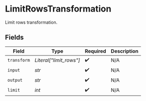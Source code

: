 # LimitRowsTransformation

Limit rows transformation.


## Fields

| Field                   | Type                    | Required                | Description             |
| ----------------------- | ----------------------- | ----------------------- | ----------------------- |
| `transform`             | *Literal["limit_rows"]* | :heavy_check_mark:      | N/A                     |
| `input`                 | *str*                   | :heavy_check_mark:      | N/A                     |
| `output`                | *str*                   | :heavy_check_mark:      | N/A                     |
| `limit`                 | *int*                   | :heavy_check_mark:      | N/A                     |